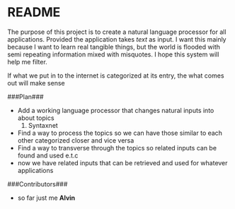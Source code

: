 # README #

The purpose of this project is to create a natural language processor for all applications.
Provided the application takes _text_ as input. I want this mainly because I want to learn real tangible things, but the world is flooded with semi repeating information mixed with misquotes.
I hope this system will help me filter.

If what we put in to the internet is categorized at its entry, the what comes out will make sense

###Plan###

* Add a working language processor that changes natural inputs into about topics
     1. Syntaxnet
* Find a way to process the topics so we can have those similar to each other categorized closer and vice versa
* Find a way to transverse through the topics so related inputs can be found and used e.t.c
* now we have related inputs that can be retrieved and used for whatever applications


###Contributors###

* so far just me __Alvin__
